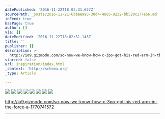 ```yaml
---
datePublished: '2016-11-22T18:02:31.627Z'
sourcePath: _posts/2016-11-21-6daae993-30d4-4805-9232-bb520c177e56.md
inFeed: true
hasPage: true
author: []
via: {}
dateModified: '2016-11-22T18:02:31.143Z'
title: ''
publisher: {}
description: >-
  http://io9.gizmodo.com/so-now-we-know-how-c-3po-got-his-red-arm-in-the-force-a-1770741572
starred: false
url: inspiration/index.html
_context: 'http://schema.org'
_type: Article

---
```

![](https://the-grid-user-content.s3-us-west-2.amazonaws.com/bbc4a673-8a9c-4878-acb6-bdf60976bfc1.jpg)
![](https://the-grid-user-content.s3-us-west-2.amazonaws.com/3aa1de2a-ab58-4c87-b578-97d6b6ded5bb.jpg)
![](https://the-grid-user-content.s3-us-west-2.amazonaws.com/4dd689df-1c39-4406-9ea1-81afe4e78f80.jpg)
![](https://the-grid-user-content.s3-us-west-2.amazonaws.com/33c63b31-3360-4ed8-b083-b7704eaf4443.jpg)
![](https://the-grid-user-content.s3-us-west-2.amazonaws.com/87e7fa85-eb66-4aad-bf30-ac4a8d4dc635.jpg)
![](https://the-grid-user-content.s3-us-west-2.amazonaws.com/82136b65-8da1-4a43-b515-dbc4d897cb25.jpg)
![](https://the-grid-user-content.s3-us-west-2.amazonaws.com/86e3d6db-6e22-4582-9cb4-10ce1ac42f84.jpg)
![](https://the-grid-user-content.s3-us-west-2.amazonaws.com/ea165cc6-bc45-45fb-a719-4e50bccad793.jpg)

http://io9.gizmodo.com/so-now-we-know-how-c-3po-got-his-red-arm-in-the-force-a-1770741572

---